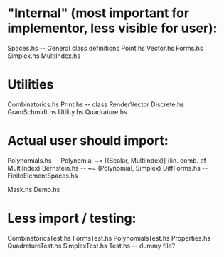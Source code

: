 # "Internal" (most important for implementor, less visible for user):
Spaces.hs              -- General class definitions
Point.hs
Vector.hs
Forms.hs
Simplex.hs
MultiIndex.hs

# Utilities
Combinatorics.hs
Print.hs               -- class RenderVector
Discrete.hs
GramSchmidt.hs
Utility.hs
Quadrature.hs

# Actual user should import:
Polynomials.hs         -- Polynomial ~= [(Scalar, MultiIndex)] (lin. comb. of MultiIndex)
Bernstein.hs           -- ~= (Polynomial, Simplex)
DiffForms.hs           --
FiniteElementSpaces.hs

Mask.hs
Demo.hs

# Less import / testing:
CombinatoricsTest.hs
FormsTest.hs
PolynomialsTest.hs
Properties.hs
QuadratureTest.hs
SimplexTest.hs
Test.hs -- dummy file?

